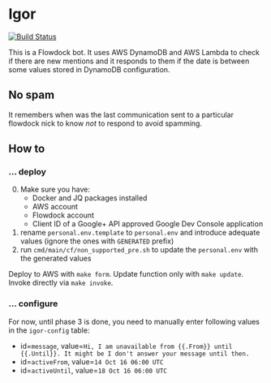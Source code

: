 # Igor

[![Build Status](https://semaphoreci.com/api/v1/milanaleksic/igor/branches/master/badge.svg)](https://semaphoreci.com/milanaleksic/igor)

This is a Flowdock bot. It uses AWS DynamoDB and AWS Lambda to check 
if there are new mentions and it responds to them if the date is between some
values stored in DynamoDB configuration.

## No spam

It remembers when was the last communication sent to a particular flowdock nick
to know _not_ to respond to avoid spamming.

## How to

### ... deploy

0. Make sure you have:
    - Docker and JQ packages installed
    - AWS account
    - Flowdock account
    - Client ID of a Google+ API approved Google Dev Console application
1. rename `personal.env.template` to `personal.env` and introduce adequate values (ignore the ones with `GENERATED` prefix)
2. run `cmd/main/cf/non_supported_pre.sh` to update the `personal.env` with the generated values

Deploy to AWS with `make form`. Update function only with `make update`. Invoke directly via `make invoke`.

### ... configure

For now, until phase 3 is done, you need to manually enter following values in the `igor-config` table:

- id=`message`, value=`Hi, I am unavailable from {{.From}} until {{.Until}}. It might be I don't answer your message until then.`
- id=`activeFrom`, value=`14 Oct 16 06:00 UTC`
- id=`activeUntil`, value=`18 Oct 16 06:00 UTC`
